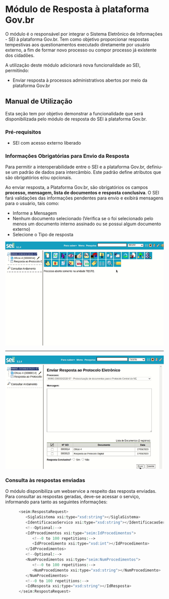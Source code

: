 # Módulo de Resposta à plataforma Gov.br

O módulo é o responsável por integrar o Sistema Eletrônico de Informações - SEI à plataforma Gov.br. Tem como objetivo proporcionar respostas tempestivas aos questionamentos executado diretamente por usuário externo, a fim de formar novo processo ou compor processo já existente dos cidadões.


A utilização deste módulo adicionará nova funcionalidade ao SEI, permitindo:
 - Enviar resposta à processos administrativos abertos por meio da plataforma Gov.br

## Manual de Utilização

Esta seção tem por objetivo demonstrar a funcionalidade que será disponibilizada pelo módulo de resposta do SEI à plataforma Gov.br.

### Pré-requisitos
- SEI com acesso externo liberado

### Informações Obrigatórias para Envio da Resposta

Para permitir a interoperabilidade entre o SEI e a plataforma Gov.br, definiu-se um padrão de dados para intercâmbio. Este padrão define atributos que são obrigatórios e/ou opcionais.

Ao enviar resposta, a Plataforma Gov.br, são obrigatórios os campos **processo, mensagem, lista de documentos e resposta conclusiva**. O SEI fará validações das informações pendentes para envio e exibirá mensagens para o usuário, tais como:

- Informe a Mensagem
- Nenhum documento selecionado (Verifica se o foi selecionado pelo menos um documento interno assinado ou se possui algum documento externo)
- Selecione o Tipo de resposta

![Tela de envio de resposta](imagens/tela_mod_resposta.gif)

---

![Validação dos Campos obrigatórios no momento do envio da resposta](imagens/mod_resposta_validacoes.gif)

### Consulta às respostas enviadas

O módulo disponibiliza um webservice a respeito das resposta enviadas. Para consultar as respostas geradas, deve-se acessar o serviço, informando para tanto as seguintes informações:

```php
      <seim:RespostaRequest>
         <SiglaSistema xsi:type="xsd:string"></SiglaSistema>
         <IdentificacaoServico xsi:type="xsd:string"></IdentificacaoServico>
         <!--Optional:-->
         <IdProcedimentos xsi:type="seim:IdProcedimentos">
            <!--0 to 100 repetitions:-->
            <IdProcedimento xsi:type="xsd:int"></IdProcedimento>
         </IdProcedimentos>
         <!--Optional:-->
         <NumProcedimentos xsi:type="seim:NumProcedimentos">
            <!--0 to 100 repetitions:-->
            <NumProcedimento xsi:type="xsd:string"></NumProcedimento>
         </NumProcedimentos>
         <!--0 to 100 repetitions:-->
         <IdResposta xsi:type="xsd:string"></IdResposta>
      </seim:RespostaRequest>
```